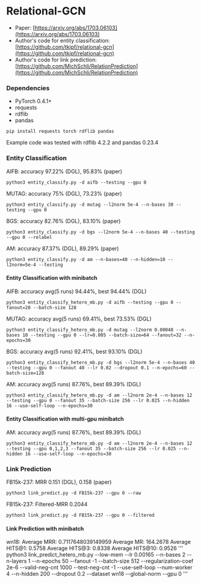 # Relational-GCN

* Paper: [https://arxiv.org/abs/1703.06103](https://arxiv.org/abs/1703.06103)
* Author's code for entity classification: [https://github.com/tkipf/relational-gcn](https://github.com/tkipf/relational-gcn)
* Author's code for link prediction: [https://github.com/MichSchli/RelationPrediction](https://github.com/MichSchli/RelationPrediction)

### Dependencies
* PyTorch 0.4.1+
* requests
* rdflib
* pandas

```
pip install requests torch rdflib pandas
```

Example code was tested with rdflib 4.2.2 and pandas 0.23.4

### Entity Classification
AIFB: accuracy 97.22% (DGL), 95.83% (paper)
```
python3 entity_classify.py -d aifb --testing --gpu 0
```

MUTAG: accuracy 75% (DGL), 73.23% (paper)
```
python3 entity_classify.py -d mutag --l2norm 5e-4 --n-bases 30 --testing --gpu 0
```

BGS: accuracy 82.76% (DGL), 83.10% (paper)
```
python3 entity_classify.py -d bgs --l2norm 5e-4 --n-bases 40 --testing --gpu 0 --relabel
```

AM: accuracy 87.37% (DGL), 89.29% (paper)
```
python3 entity_classify.py -d am --n-bases=40 --n-hidden=10 --l2norm=5e-4 --testing
```

#### Entity Classification with minibatch
AIFB: accuracy avg(5 runs) 94.44%, best 94.44% (DGL)
```
python3 entity_classify_hetero_mb.py -d aifb --testing --gpu 0 --fanout=20 --batch-size 128
```

MUTAG: accuracy avg(5 runs) 69.41%, best 73.53% (DGL)
```
python3 entity_classify_hetero_mb.py -d mutag --l2norm 0.00048 --n-bases 10 --testing --gpu 0 --lr=0.005 --batch-size=64 --fanout=32 --n-epochs=30
```

BGS: accuracy avg(5 runs) 92.41%, best 93.10% (DGL)
```
python3 entity_classify_hetero_mb.py -d bgs --l2norm 5e-4 --n-bases 40 --testing --gpu 0 --fanout 40 --lr 0.02 --dropout 0.1 --n-epochs=60 --batch-size=128
```

AM: accuracy avg(5 runs) 87.76%, best 89.39% (DGL)
```
python3 entity_classify_hetero_mb.py -d am --l2norm 2e-4 --n-bases 12 --testing --gpu 0 --fanout 35 --batch-size 256 --lr 0.025 --n-hidden 16 --use-self-loop --n-epochs=30
```

#### Entity Classification with multi-gpu minibatch
AM: accuracy avg(5 runs) 87.76%, best 89.39% (DGL)
```
python3 entity_classify_hetero_mb.py -d am --l2norm 2e-4 --n-bases 12 --testing --gpu 0,1,2,3 --fanout 35 --batch-size 256 --lr 0.025 --n-hidden 16 --use-self-loop --n-epochs=30
```

### Link Prediction
FB15k-237: MRR 0.151 (DGL), 0.158 (paper)
```
python3 link_predict.py -d FB15k-237 --gpu 0 --raw
```
FB15k-237: Filtered-MRR 0.2044
```
python3 link_predict.py -d FB15k-237 --gpu 0 --filtered
```

#### Link Prediction with minibatch
wn18:
Average MRR: 0.7117648039149959
Average MR: 164.2678
Average HITS@1: 0.5758
Average HITS@3: 0.8338
Average HITS@10: 0.9526
'''
python3 link_predict_hetero_mb.py --low-mem --lr 0.00165 --n-bases 2 --n-layers 1 --n-epochs 50 --fanout -1 --batch-size 512 --regularization-coef 2e-6 --valid-neg-cnt 1000 --test-neg-cnt -1 --use-self-loop --num-worker 4 --n-hidden 200 --dropout 0.2 --dataset wn18 --global-norm --gpu 0
'''
